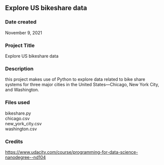 ## Explore US bikeshare data

### Date created
November 9, 2021
### Project Title
Explore US bikeshare data
### Description
this project makes use of Python to explore data related to bike share systems for three major cities in the United States—Chicago, New York City, and Washington.
### Files used
bikeshare.py\
chicago.csv\
new_york_city.csv\
washington.csv
### Credits
https://www.udacity.com/course/programming-for-data-science-nanodegree--nd104
